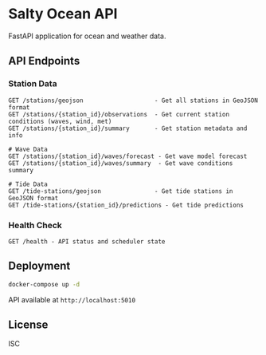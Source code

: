 # Salty Ocean API

FastAPI application for ocean and weather data.

## API Endpoints

### Station Data

```
GET /stations/geojson                    - Get all stations in GeoJSON format
GET /stations/{station_id}/observations  - Get current station conditions (waves, wind, met)
GET /stations/{station_id}/summary       - Get station metadata and info

# Wave Data
GET /stations/{station_id}/waves/forecast - Get wave model forecast
GET /stations/{station_id}/waves/summary  - Get wave conditions summary

# Tide Data
GET /tide-stations/geojson               - Get tide stations in GeoJSON format
GET /tide-stations/{station_id}/predictions - Get tide predictions
```

### Health Check

```
GET /health - API status and scheduler state
```

## Deployment

```bash
docker-compose up -d
```

API available at `http://localhost:5010`

## License

ISC
